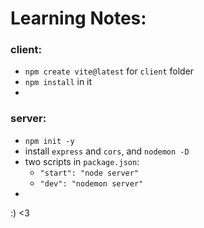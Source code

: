 # Learning Notes:

### client:

- `npm create vite@latest` for `client` folder
- `npm install` in it
- 

### server:

- `npm init -y`
- install `express` and `cors`, and `nodemon -D`
- two scripts in `package.json`: 
  - `"start": "node server"`
  - `"dev": "nodemon server"`
- 

:) <3